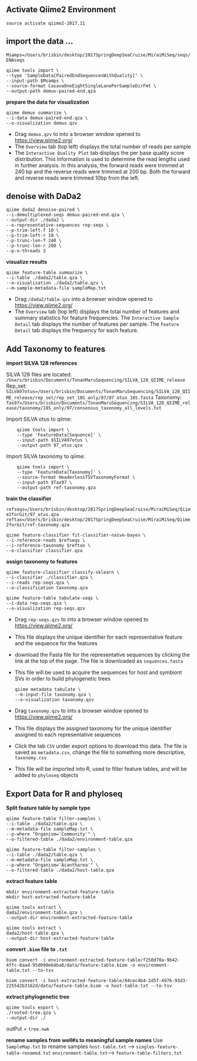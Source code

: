 ## Activate Qiime2 Environment
`source activate qiime2-2017.11`

## import the data ...

  `Msamps=/Users/brisbin/desktop/2017SpringDeepSeaCruise/MiraiMiSeq/seqs/ENAseqs`

    qiime tools import \
    --type 'SampleData[PairedEndSequencesWithQuality]' \
    --input-path $Msamps \
    --source-format CasavaOneEightSingleLanePerSampleDirFmt \
    --output-path demux-paired-end.qza

**prepare the data for visualization**

    qiime demux summarize \
    --i-data demux-paired-end.qza \
    --o-visualization demux.qzv

* Drag `demux.qzv` to into a browser window opened to https://view.qiime2.org/
* The `Overview` tab (top left) displays the total number of reads per sample
* The `Interactive Quality Plot` tab displays the per base quality score distribution. This information is used to determine the read lengths used in further analysis. In this analysis, the forward reads were trimmed at 240 bp and the reverse reads were trimmed at 200 bp. Both the forward and reverse reads were trimmed 10bp from the left.

## denoise with DaDa2

    qiime dada2 denoise-paired \
    --i-demultiplexed-seqs demux-paired-end.qza \
    --output-dir ./dada2 \
    --o-representative-sequences rep-seqs \
    --p-trim-left-f 10 \
    --p-trim-left-r 10 \
    --p-trunc-len-f 240 \
    --p-trunc-len-r 200 \
    --p-n-threads 3

**visualize results**

    qiime feature-table summarize \
    --i-table ./dada2/table.qza \
    --o-visualization ./dada2/table.qzv \
    --m-sample-metadata-file sampleMap.txt

* Drag `/dada2/table.qzv` into a browser window opened to https://view.qiime2.org/
* The `Overview` tab (top left) displays the total number of features and summary statistics for feature frequencies. The `Interactive Sample Detail` tab displays the number of features per sample. The `Feature Detail` tab displays the frequency for each feature.

## Add Taxonomy to features

**import SILVA 128 references**

SILVA 128 files are located:
  `/Users/brisbin/Documents/TonanMaruSequencing/SILVA_128_QIIME_release`
  Rep_set:
  `SILVA97otus=/Users/brisbin/Documents/TonanMaruSequencing/SILVA_128_QIIME_release/rep_set/rep_set_18S_only/97/97_otus_18S.fasta`
  Taxonomy:
  `Tax97=/Users/brisbin/Documents/TonanMaruSequencing/SILVA_128_QIIME_release/taxonomy/18S_only/97/consensus_taxonomy_all_levels.txt`

Import SILVA otus to qiime:

        qiime tools import \
        --type 'FeatureData[Sequence]' \
        --input-path $SILVA97otus \
        --output-path 97_otus.qza

Import SILVA taxonomy to qiime:

        qiime tools import \
        --type 'FeatureData[Taxonomy]' \
        --source-format HeaderlessTSVTaxonomyFormat \
        --input-path $Tax97 \
        --output-path ref-taxonomy.qza  

**train the classifier**

`refseqs=/Users/brisbin/desktop/2017SpringDeepSeaCruise/MiraiMiSeq/Qiime2forGit/97_otus.qza`
`reftax=/Users/brisbin/desktop/2017SpringDeepSeaCruise/MiraiMiSeq/Qiime2forGit/ref-taxonomy.qza`

    qiime feature-classifier fit-classifier-naive-bayes \
    --i-reference-reads $refseqs \
    --i-reference-taxonomy $reftax \
    --o-classifier classifier.qza       

**assign taxonomy to features**

    qiime feature-classifier classify-sklearn \
    --i-classifier ./classifier.qza \
    --i-reads rep-seqs.qza \
    --o-classification taxonomy.qza

    qiime feature-table tabulate-seqs \
    --i-data rep-seqs.qza \
    --o-visualization rep-seqs.qzv

* Drag `rep-seqs.qzv` to into a browser window opened to https://view.qiime2.org/
* This file displays the unique identifier for each representative feature and the sequence for the features
* download the Fasta file for the representative sequences by clicking the link at the top of the page. The file is downloaded as `sequences.fasta`
* This file will be used to acquire the sequences for host and symbiont SVs in order to build phylogenetic trees

      qiime metadata tabulate \
      --m-input-file taxonomy.qza \
      --o-visualization taxonomy.qzv

* Drag `taxonomy.qzv` to into a browser window opened to https://view.qiime2.org/
* This file displays the assigned taxonomy for the unique identifier assigned to each representative sequences
* Click the tab `CSV` under export options to download this data. The file is saved as `metadata.csv`, change the file to something more descriptive, `taxonomy.csv`
* This file will be imported into R, used to filter feature tables, and will be added to `phyloseq` objects

## Export Data for R and phyloseq

**Split feature table by sample type**

    qiime feature-table filter-samples \
    --i-table ./dada2/table.qza \
    --m-metadata-file sampleMap.txt \
    --p-where "Organism='Community'" \
    --o-filtered-table ./dada2/environment-table.qza

    qiime feature-table filter-samples \
    --i-table ./dada2/table.qza \
    --m-metadata-file sampleMap.txt \
    --p-where "Organism='Acantharea'" \
    --o-filtered-table ./dada2/host-table.qza

**extract feature table**

`mkdir environment-extracted-feature-table`   
`mkdir host-extracted-feature-table`

    qiime tools extract \
    dada2/environment-table.qza \
    --output-dir environment-extracted-feature-table

    qiime tools extract \
    dada2/host-table.qza \
    --output-dir host-extracted-feature-table

**convert `.biom` file to `.txt`**

    biom convert -i environment-extracted-feature-table/f250d70a-9b42-4ffc-8aad-95d090e64ba8/data/feature-table.biom -o environment-table.txt --to-tsv

    biom convert -i host-extracted-feature-table/84cec4b4-2d5f-4976-93d3-225542b3162d/data/feature-table.biom -o host-table.txt --to-tsv

**extract phylogenetic tree**

    qiime tools export \
    ./rooted-tree.qza \
    --output-dir ./

outPut = `tree.nwk`

**rename samples from well#s to meaningful sample names**
Use `SampleMap.txt` to rename samples
`host-table.txt` --> `singles-feature-table-renamed.txt`
`environment-table.txt`--> `feature-table-filters.txt`
